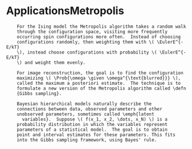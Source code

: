 # ApplicationsMetropolis
        For the Ising model the Metropolis algorithm takes a random walk
        through the configuration space, visiting more frequently
        occurring spin configurations more often.  Instead of choosing
        configurations randomly, then weighting them with \( \EulerE^{-E/kT}
        \), instead choose configurations with probability \( \EulerE^{-E/kT}
        \) and weight them evenly.
    
        For image reconstruction, the goal is to find the configuration
        maximizing \( \Prob{\omega \given \omega^{\text{blurred}}} \),
        called the maximum a posteriori estimate.  The technique is to
        formulate a new version of the Metropolis algorithm called \defn
        {Gibbs sampling}.
      
        Bayesian hierarchical models naturally describe the
        connections between data, observed parameters and other
        unobserved parameters, sometimes called \emph{latent
          variables}.  Suppose \( f(x_1, x_2, \dots, x_N) \) is a
        probability distribution in which the variables represent
        parameters of a statistical model.  The goal is to obtain
        point and interval estimates for these parameters. This fits
        into the Gibbs sampling framework, using Bayes' rule.
